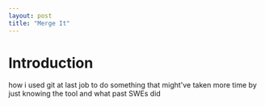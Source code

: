 ```yaml
---
layout: post
title: "Merge It"
---
```


# Introduction

how i used git at last job to do something that might've taken more time by just knowing the tool and what past SWEs did